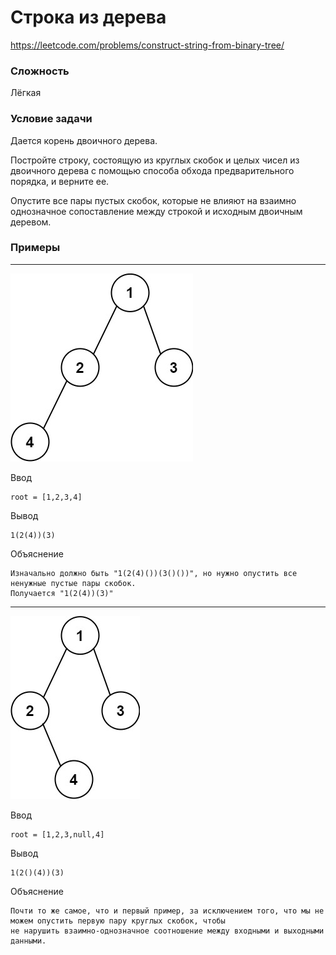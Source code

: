 # Строка из дерева

https://leetcode.com/problems/construct-string-from-binary-tree/

### Сложность

Лёгкая

### Условие задачи

Дается корень двоичного дерева. 

Постройте строку, состоящую из круглых скобок и целых чисел из двоичного дерева с помощью способа обхода 
предварительного порядка, и верните ее.

Опустите все пары пустых скобок, которые не влияют на взаимно однозначное сопоставление между строкой и 
исходным двоичным деревом.

### Примеры

---

![](readMeImages\imgTree1.jpg)

Ввод
```
root = [1,2,3,4]
```
Вывод
```
1(2(4))(3)
```
Объяснение
```
Изначально должно быть "1(2(4)())(3()())", но нужно опустить все ненужные пустые пары скобок.
Получается "1(2(4))(3)"
```

---

![](readMeImages\imgTree2.jpg)

Ввод
```
root = [1,2,3,null,4]
```
Вывод
```
1(2()(4))(3)
```
Объяснение
```
Почти то же самое, что и первый пример, за исключением того, что мы не можем опустить первую пару круглых скобок, чтобы 
не нарушить взаимно-однозначное соотношение между входными и выходными данными. 
```